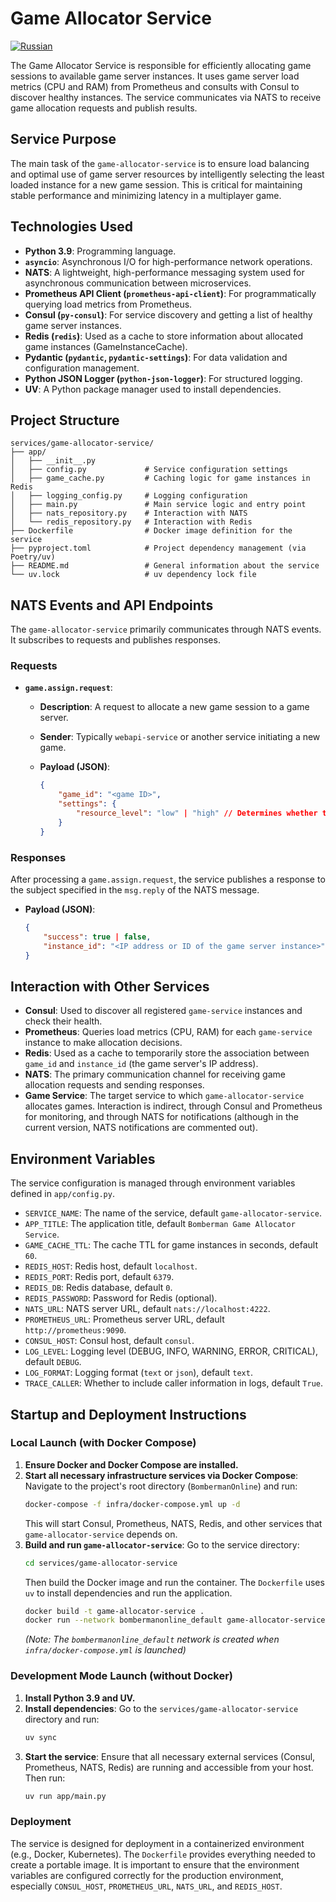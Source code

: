 # Game Allocator Service
[![Russian](https://img.shields.io/badge/lang-Russian-blue)](README_RU.md)

The Game Allocator Service is responsible for efficiently allocating game sessions to available game server instances. It uses game server load metrics (CPU and RAM) from Prometheus and consults with Consul to discover healthy instances. The service communicates via NATS to receive game allocation requests and publish results.

## Service Purpose

The main task of the `game-allocator-service` is to ensure load balancing and optimal use of game server resources by intelligently selecting the least loaded instance for a new game session. This is critical for maintaining stable performance and minimizing latency in a multiplayer game.

## Technologies Used

*   **Python 3.9**: Programming language.
*   **`asyncio`**: Asynchronous I/O for high-performance network operations.
*   **NATS**: A lightweight, high-performance messaging system used for asynchronous communication between microservices.
*   **Prometheus API Client (`prometheus-api-client`)**: For programmatically querying load metrics from Prometheus.
*   **Consul (`py-consul`)**: For service discovery and getting a list of healthy game server instances.
*   **Redis (`redis`)**: Used as a cache to store information about allocated game instances (GameInstanceCache).
*   **Pydantic (`pydantic`, `pydantic-settings`)**: For data validation and configuration management.
*   **Python JSON Logger (`python-json-logger`)**: For structured logging.
*   **UV**: A Python package manager used to install dependencies.

## Project Structure

```
services/game-allocator-service/
├── app/
│   ├── __init__.py
│   ├── config.py             # Service configuration settings
│   ├── game_cache.py         # Caching logic for game instances in Redis
│   ├── logging_config.py     # Logging configuration
│   ├── main.py               # Main service logic and entry point
│   ├── nats_repository.py    # Interaction with NATS
│   └── redis_repository.py   # Interaction with Redis
├── Dockerfile                # Docker image definition for the service
├── pyproject.toml            # Project dependency management (via Poetry/uv)
├── README.md                 # General information about the service
└── uv.lock                   # uv dependency lock file
```

## NATS Events and API Endpoints

The `game-allocator-service` primarily communicates through NATS events. It subscribes to requests and publishes responses.

### Requests

*   **`game.assign.request`**:
    *   **Description**: A request to allocate a new game session to a game server.
    *   **Sender**: Typically `webapi-service` or another service initiating a new game.
    *   **Payload (JSON)**:

        ```json
        {
            "game_id": "<game ID>",
            "settings": {
                "resource_level": "low" | "high" // Determines whether to consider CPU (low) or RAM (high) when selecting a server
            }
        }
        ```

### Responses

After processing a `game.assign.request`, the service publishes a response to the subject specified in the `msg.reply` of the NATS message.

*   **Payload (JSON)**:

    ```json
    {
        "success": true | false,
        "instance_id": "<IP address or ID of the game server instance>" // On successful allocation
    }
    ```

## Interaction with Other Services

*   **Consul**: Used to discover all registered `game-service` instances and check their health.
*   **Prometheus**: Queries load metrics (CPU, RAM) for each `game-service` instance to make allocation decisions.
*   **Redis**: Used as a cache to temporarily store the association between `game_id` and `instance_id` (the game server's IP address).
*   **NATS**: The primary communication channel for receiving game allocation requests and sending responses.
*   **Game Service**: The target service to which `game-allocator-service` allocates games. Interaction is indirect, through Consul and Prometheus for monitoring, and through NATS for notifications (although in the current version, NATS notifications are commented out).

## Environment Variables

The service configuration is managed through environment variables defined in `app/config.py`.

*   `SERVICE_NAME`: The name of the service, default `game-allocator-service`.
*   `APP_TITLE`: The application title, default `Bomberman Game Allocator Service`.
*   `GAME_CACHE_TTL`: The cache TTL for game instances in seconds, default `60`.
*   `REDIS_HOST`: Redis host, default `localhost`.
*   `REDIS_PORT`: Redis port, default `6379`.
*   `REDIS_DB`: Redis database, default `0`.
*   `REDIS_PASSWORD`: Password for Redis (optional).
*   `NATS_URL`: NATS server URL, default `nats://localhost:4222`.
*   `PROMETHEUS_URL`: Prometheus server URL, default `http://prometheus:9090`.
*   `CONSUL_HOST`: Consul host, default `consul`.
*   `LOG_LEVEL`: Logging level (DEBUG, INFO, WARNING, ERROR, CRITICAL), default `DEBUG`.
*   `LOG_FORMAT`: Logging format (`text` or `json`), default `text`.
*   `TRACE_CALLER`: Whether to include caller information in logs, default `True`.

## Startup and Deployment Instructions

### Local Launch (with Docker Compose)

1.  **Ensure Docker and Docker Compose are installed.**
2.  **Start all necessary infrastructure services via Docker Compose**: Navigate to the project's root directory (`BombermanOnline`) and run:
    ```bash
    docker-compose -f infra/docker-compose.yml up -d
    ```
    This will start Consul, Prometheus, NATS, Redis, and other services that `game-allocator-service` depends on.
3.  **Build and run `game-allocator-service`**: Go to the service directory:
    ```bash
    cd services/game-allocator-service
    ```
    Then build the Docker image and run the container. The `Dockerfile` uses `uv` to install dependencies and run the application.
    ```bash
    docker build -t game-allocator-service .
    docker run --network bombermanonline_default game-allocator-service
    ```
    *(Note: The `bombermanonline_default` network is created when `infra/docker-compose.yml` is launched)*

### Development Mode Launch (without Docker)

1.  **Install Python 3.9 and UV.**
2.  **Install dependencies**: Go to the `services/game-allocator-service` directory and run:
    ```bash
    uv sync
    ```
3.  **Start the service**: Ensure that all necessary external services (Consul, Prometheus, NATS, Redis) are running and accessible from your host. Then run:
    ```bash
    uv run app/main.py
    ```

### Deployment

The service is designed for deployment in a containerized environment (e.g., Docker, Kubernetes). The `Dockerfile` provides everything needed to create a portable image. It is important to ensure that the environment variables are configured correctly for the production environment, especially `CONSUL_HOST`, `PROMETHEUS_URL`, `NATS_URL`, and `REDIS_HOST`.